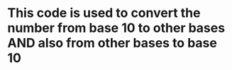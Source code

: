 # This code is used to convert the number from base 10 to other bases AND also from other bases to base 10